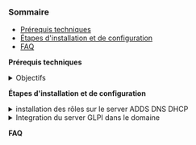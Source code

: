 ### Sommaire
- [Prérequis techniques]()
- [Étapes d'installation et de configuration]()
- [FAQ]()

**Prérequis techniques**

<details>
<summary>Objectifs</summary>
1. Objectifs

1. GPO de sécurité - Création d'au moins 5 GPO dont au moins 3 dans la liste ci-dessous :
	1. Politique de mot de passe (complexité, longueur, etc.)
	2. Verrouillage de compte (blocage de l'accès à la session après quelques erreur de mot de passe)
	3. Restriction d'installation de logiciel pour les utilisateurs non-administrateurs
	4. Gestion de Windows update (heure, délai avant installation, etc.)
	5. Blocage de l'accès à la base de registre
	6. Blocage complet ou partiel au panneau de configuration
	7. Restriction des périphériques amovible
	8. Gestion d'un compte du domaine qui est administrateur local des machines
	9. Gestion du pare-feu
	10. Écran de veille avec mot de passe en sortie
	11. Forçage du type d'utilisation sécurisée du bureau à distance
	12. Limitation des tentatives d'élévation de privilèges
	13. Définition de scripts de démarrage pour les machines et/ou les utilisateurs
	14. Politique de sécurité PowerShell
2. GPO standard - Création d'au moins 5 GPO dont 3 dans la liste ci-dessous :
	1. Fond d'écran
	2. Mappage de lecteurs
	3. Gestion de l'alimentation
	4. Déploiement (publication) de logiciels
	5. Redirection de dossiers (Documents, Bureau, etc.)
	6. Configuration des paramètres du navigateur (Firefox ou Chrome)
3. Serveur de gestion de parc - Installation de Glpi
	1. Sur un serveur Debian (CLI) VM ou CT
	2. Synchronisation AD
	3. Gestion de parc : Inclusion des objets AD (utilisateurs, groupes, ordinateurs)
	4. Gestion des incidents : Mise en place d'un système de ticketing
	5. Accès et gestion à partir d'un client
4. Automatisation par script shell - Installation de Glpi
	1. Sur un serveur Debian (CLI) déjà installé (VM ou VT)
	2. Utilisation d'un fichier de configuration (contient le nom de la base de donnée, le nom du compte, etc.)
5. Automatisation par script PowerShell - Installation d'un AD-DS
	1. Sur un Windows Server Core (CLI) déjà installé
	2. Installation du rôle AD-DS et ajout à un domaine existant
	3. Utilisation d'un fichier de configuration (contient le nom du serveur, l'adresse IP du DNS, le nom du domaine, etc.)

# 2. Documentation

Si un objectifs de GPO est choisi, la configuration de chacune des GPO doit être clairement expliquée.

</details>

**Étapes d'installation et de configuration**
<details>
 <summary>installation des rôles sur le server ADDS DNS DHCP</summary>
Installation du rôle ADDS
Installation du rôle ADDS sur Windows Server en GUI
Dans le Gestionnaire de serveur , cliquez sur Gérer > Ajouter des rôles et des fonctionnalités .

![Capture DHCP-1](https://github.com/user-attachments/assets/54d33fae-e999-4f6e-895f-d556b1f82412)

 Dans le Gestionnaire de serveur , cliquez sur Gérer > Ajouter des rôles et des fonctionnalités .
 
![Capture DHCP-2](https://github.com/user-attachments/assets/f546ae76-d672-4c73-993b-e417f7d47e27)
 
 Dans l'onglet Avant de commencer > Suivant
 
![Capture DHCP-3](https://github.com/user-attachments/assets/1d0b02f2-d793-4d1e-82ff-ab00db368122)

Dans l'onglet Type d'installation > Installation basée sur les rôles ou les fonctionnalités > Suivant
Dans l'onglet Sélection du serveur > Suivant .

![Capture DHCP-4](https://github.com/user-attachments/assets/11f20317-cd08-4b39-97be-03ae18d05d3f)

Dans l'onglet Rôles du serveur , cochez Services de domaine Active Directory , puis Suivant .

![Capture DHCP-5](https://github.com/user-attachments/assets/4232a435-a594-4d72-8a91-2f56b795114a)

Cliquez sur Ajouter des fonctionnalités .

![Capture DHCP-6](https://github.com/user-attachments/assets/b32801e0-f6e8-4563-a56f-fd5fc4dc7076)

Cliquez sur Suivant .

![Capture DHCP-7](https://github.com/user-attachments/assets/2408fc2e-47c0-4429-bdd8-5fd757211e1f)

 Dans l'onglet AD DS > Suivant

![Capture DHCP-8](https://github.com/user-attachments/assets/2736fc0c-477d-4777-b9f3-a86534a3d661)

Dans l'onglet Confirmation > Installer .

![Capture DHCP-9](https://github.com/user-attachments/assets/943e10ee-574b-4f59-b675-2ceab602e8db)

A la fin de l'installation, cliquez sur Fermer .

![Capture DHCP-10](https://github.com/user-attachments/assets/01969b33-6b7c-48df-9bc5-b4855e029204)

Ajout de Forêt

![Capture DHCP-11](https://github.com/user-attachments/assets/f69653f2-b3cd-41a0-93b5-e853caa8a662)

Configuration du domaine avec mot de passe

![Capture DHCP-12](https://github.com/user-attachments/assets/0f88116a-41e6-4133-a83d-fc5a1e45e38d)
</details>

<details>
	<summary>Integration du server GLPI dans le domaine</summary>
	- ggiyg  
	- coucou
</details>


**FAQ** 





